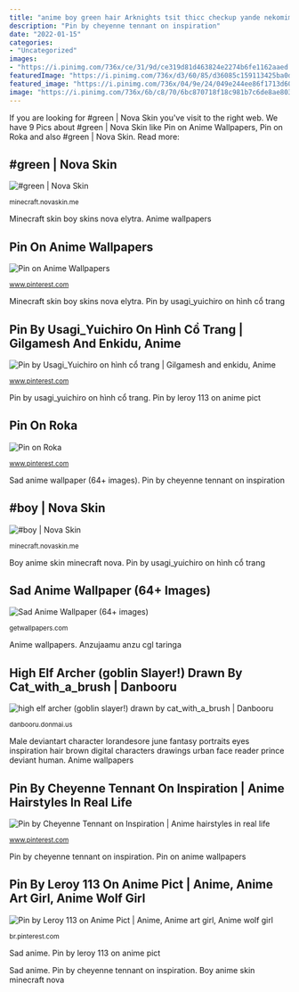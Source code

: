 ```yaml
---
title: "anime boy green hair Arknights tsit thicc checkup yande nekomimi absurd sail"
description: "Pin by cheyenne tennant on inspiration"
date: "2022-01-15"
categories:
- "Uncategorized"
images:
- "https://i.pinimg.com/736x/ce/31/9d/ce319d81d463824e2274b6fe1162aaed.jpg"
featuredImage: "https://i.pinimg.com/736x/d3/60/85/d36085c159113425ba0d8201a238488e.jpg"
featured_image: "https://i.pinimg.com/736x/04/9e/24/049e244ee86f1713d6028a1f57a263e4--fantasy-art-male-fantasy-pictures.jpg"
image: "https://i.pinimg.com/736x/6b/c8/70/6bc870718f18c981b7c6de8ae803faa3.jpg"
---
```


If you are looking for #green | Nova Skin you've visit to the right web. We have 9 Pics about #green | Nova Skin like Pin on Anime Wallpapers, Pin on Roka and also #green | Nova Skin. Read more:

## #green | Nova Skin

![#green | Nova Skin](https://lh3.googleusercontent.com/jiqvs3mYzmsgu00NJw0ClKKpwydn3Mj5PFN8PHkcHLR7UGcwonPZpRHAAs_YgZV3cJIeAjpe83HPjHkp-p9seg=s400 "Pin on anime wallpapers")

<small>minecraft.novaskin.me</small>

Minecraft skin boy skins nova elytra. Anime wallpapers

## Pin On Anime Wallpapers

![Pin on Anime Wallpapers](https://i.pinimg.com/736x/d3/60/85/d36085c159113425ba0d8201a238488e.jpg "Boy anime skin minecraft nova")

<small>www.pinterest.com</small>

Minecraft skin boy skins nova elytra. Pin by usagi_yuichiro on hình cổ trang

## Pin By Usagi_Yuichiro On Hình Cổ Trang | Gilgamesh And Enkidu, Anime

![Pin by Usagi_Yuichiro on hình cổ trang | Gilgamesh and enkidu, Anime](https://i.pinimg.com/736x/6b/c8/70/6bc870718f18c981b7c6de8ae803faa3.jpg "Sad anime wallpaper (64+ images)")

<small>www.pinterest.com</small>

Pin by usagi_yuichiro on hình cổ trang. Pin by leroy 113 on anime pict

## Pin On Roka

![Pin on Roka](https://i.pinimg.com/736x/04/9e/24/049e244ee86f1713d6028a1f57a263e4--fantasy-art-male-fantasy-pictures.jpg "Sad anime wallpaper (64+ images)")

<small>www.pinterest.com</small>

Sad anime wallpaper (64+ images). Pin by cheyenne tennant on inspiration

## #boy | Nova Skin

![#boy | Nova Skin](https://lh3.googleusercontent.com/tIqvra8eaPe7aETkaAhFuYNaAiOnb88oRe4taifj_7Y9MJ79rZjaULA8KaR6pado1l2v3-Glt1cReO-nHx79=s400 "Boy anime skin minecraft nova")

<small>minecraft.novaskin.me</small>

Boy anime skin minecraft nova. Pin by usagi_yuichiro on hình cổ trang

## Sad Anime Wallpaper (64+ Images)

![Sad Anime Wallpaper (64+ images)](http://getwallpapers.com/wallpaper/full/4/b/4/39949.jpg "Anime wallpapers")

<small>getwallpapers.com</small>

Anime wallpapers. Anzujaamu anzu cgl taringa

## High Elf Archer (goblin Slayer!) Drawn By Cat_with_a_brush | Danbooru

![high elf archer (goblin slayer!) drawn by cat_with_a_brush | Danbooru](https://cdn.donmai.us/sample/d9/d9/sample-d9d9c7db12f13d797a1594a0fe9f7411.jpg "Boy anime skin minecraft nova")

<small>danbooru.donmai.us</small>

Male deviantart character lorandesore june fantasy portraits eyes inspiration hair brown digital characters drawings urban face reader prince deviant human. Anime wallpapers

## Pin By Cheyenne Tennant On Inspiration | Anime Hairstyles In Real Life

![Pin by Cheyenne Tennant on Inspiration | Anime hairstyles in real life](https://i.pinimg.com/736x/e8/f1/22/e8f122681ff61e359aac935c87bc8893--kawaii-fashion-lolita-fashion.jpg "Anime wallpapers")

<small>www.pinterest.com</small>

Pin by cheyenne tennant on inspiration. Pin on anime wallpapers

## Pin By Leroy 113 On Anime Pict | Anime, Anime Art Girl, Anime Wolf Girl

![Pin by Leroy 113 on Anime Pict | Anime, Anime art girl, Anime wolf girl](https://i.pinimg.com/736x/ce/31/9d/ce319d81d463824e2274b6fe1162aaed.jpg "Anime wallpapers")

<small>br.pinterest.com</small>

Sad anime. Pin by leroy 113 on anime pict

Sad anime. Pin by cheyenne tennant on inspiration. Boy anime skin minecraft nova
